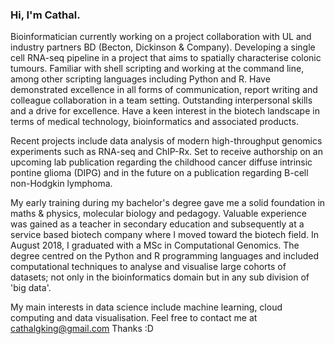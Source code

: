 ### Hi, I'm Cathal.

<i class="ai ai-google-scholar-square ai-3x"></i>

Bioinformatician currently working on a project collaboration with UL and industry partners BD (Becton, Dickinson & Company). Developing a single cell RNA-seq pipeline in a project that aims to spatially characterise colonic tumours. Familiar with shell scripting and working at the command line, among other scripting languages including Python and R. Have demonstrated excellence in all forms of communication, report writing and colleague collaboration in a team setting. Outstanding interpersonal skills and a drive for excellence. Have a keen interest in the biotech landscape in terms of medical technology, bioinformatics and associated products. 

Recent projects include data analysis of modern high-throughput genomics experiments such as RNA-seq and ChIP-Rx. Set to receive authorship on an upcoming lab publication regarding the childhood cancer diffuse intrinsic pontine glioma (DIPG) and in the future on a publication regarding B-cell non-Hodgkin lymphoma.

My early training during my bachelor's degree gave me a solid foundation in maths & physics, molecular biology and pedagogy. Valuable experience was gained as a teacher in secondary education and subsequently at a service based biotech company where I moved toward the biotech field. In August 2018, I graduated with a MSc in Computational Genomics. The degree centred on the Python and R programming languages and included computational techniques to analyse and visualise large cohorts of datasets; not only in the bioinformatics domain but in any sub division of 'big data'.

My main interests in data science include machine learning, cloud computing and data visualisation. Feel free to contact me at <span style="color:blue">cathalgking@gmail.com</span> Thanks :D 

<!-- <iframe height="4000" src="https://github.com/cathalgking/cking-portfolio/blob/master/3D%20PCA%20Plotly.html" width="90%"></iframe> -->

<!-- **Twitter: [@cking](https://twitter.com/strnr)**   -->
<!-- **Email:** `echo wvtufqifo@hnbjm.dpn | tr '[b-{' '[a-z]'` -->

